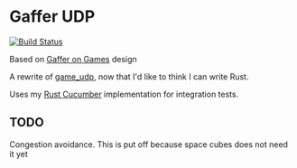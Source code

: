 # Gaffer UDP

[![Build Status](https://travis-ci.org/acmcarther/gaffer_udp.svg?branch=master)](https://travis-ci.org/acmcarther/gaffer_udp)

Based on [Gaffer on Games](http://gafferongames.com/networking-for-game-programmers/reliability-and-flow-control/) design

A rewrite of [game_udp](https://github.com/acmcarther/rust_game_udp), now that I'd like to think I can write Rust.

Uses my [Rust Cucumber](https://github.com/acmcarther/cucumber) implementation for integration tests.

## TODO

Congestion avoidance. This is put off because space cubes does not need it yet
